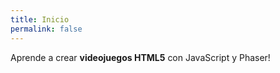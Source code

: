 ```yaml
---
title: Inicio
permalink: false
---
```


Aprende a crear **videojuegos HTML5** con JavaScript y Phaser!
